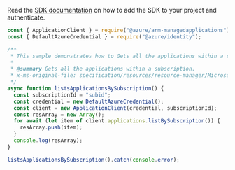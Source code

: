 Read the [SDK documentation](https://github.com/Azure/azure-sdk-for-js/blob/%40azure%2Farm-managedapplications_2.0.1/sdk/managedapplications/arm-managedapplications/README.md) on how to add the SDK to your project and authenticate.

```javascript
const { ApplicationClient } = require("@azure/arm-managedapplications");
const { DefaultAzureCredential } = require("@azure/identity");

/**
 * This sample demonstrates how to Gets all the applications within a subscription.
 *
 * @summary Gets all the applications within a subscription.
 * x-ms-original-file: specification/resources/resource-manager/Microsoft.Solutions/stable/2018-06-01/examples/listApplicationsBySubscription.json
 */
async function listsApplicationsBySubscription() {
  const subscriptionId = "subid";
  const credential = new DefaultAzureCredential();
  const client = new ApplicationClient(credential, subscriptionId);
  const resArray = new Array();
  for await (let item of client.applications.listBySubscription()) {
    resArray.push(item);
  }
  console.log(resArray);
}

listsApplicationsBySubscription().catch(console.error);
```
